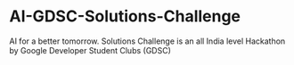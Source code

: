 # AI-GDSC-Solutions-Challenge
AI for a better tomorrow. Solutions Challenge is an all India level Hackathon by Google Developer Student Clubs (GDSC)
